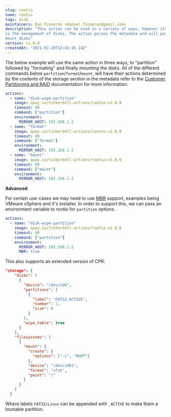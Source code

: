 ```yaml
---
slug: rootio
name: rootio
tags: disk
maintainers: Dan Finneran <daniel.finneran@gmail.com>
description: "This action can be used in a variety of ways, however its core functionality
is the management of disks. The action parses the metadata and will partition, format and
mount disks"
version: v1.0.0
createdAt: "2021-01-20T12:41:45.14Z"
---
```


The below example will use the same action in three ways, to "partition" followed by "formating" and
finally mounting the disks. All of the different commands below `partition`/`format`/`mount`, will
have their actions determined by the contents of the storage section in the metadata refer to the
[Customer Partitioning and RAID](https://metal.equinix.com/developers/docs/servers/custom-partitioning-raid/) documentation for more information.

```yaml
actions:
  - name: "disk-wipe-partition"
    image: quay.io/tinkerbell-actions/rootio:v1.0.0
    timeout: 90
    command: ["partition"]
    environment:
      MIRROR_HOST: 192.168.1.2
  - name: "format"
    image: quay.io/tinkerbell-actions/rootio:v1.0.0
    timeout: 90
    command: ["format"]
    environment:
      MIRROR_HOST: 192.168.1.2
  - name: "mount"
    image: quay.io/tinkerbell-actions/rootio:v1.0.0
    timeout: 90
    command: ["mount"]
    environment:
      MIRROR_HOST: 192.168.1.2
```

**Advanced**

For certain use-cases we may need to use [MBR]() support, examples being
VMware vSphere and it's installer. In order to support this, we can pass
an environment variable to rootio for `partition` options.

```yaml
actions:
  - name: "disk-wipe-partition"
    image: quay.io/tinkerbell-actions/rootio:v1.0.0
    timeout: 90
    command: ["partition"]
    environment:
      MIRROR_HOST: 192.168.1.2
      MBR: true
```

This also supports an extended version of CPR:

```json
"storage": {
    "disks": [
      {
        "device": "/dev/sdb",
        "partitions": [
          {
            "label": "FAT32_ACTIVE",
            "number": 1,
            "size": 0
          }
        ],
        "wipe_table": true
      }
    ],
    "filesystems": [
      {
        "mount": {
          "create": {
            "options": ["-L", "ROOT"]
          },
          "device": "/dev/sdb1",
          "format": "vfat",
          "point": "/"
        }
      }
    ]
  }
```

Where labels `FAT32/Linux` can be appended with `_ACTIVE` to make them a
bootable partition.
